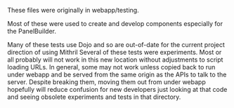 These files were originally in webapp/testing.

Most of these were used to create and develop components especially for the PanelBuilder.

Many of these tests use Dojo and so are out-of-date for the current
project direction of using Mithril Several of these tests were
experiments. Most or all probably will not work in this new location
without adjustments to script loading URLs. In general, some may not
work unless copied back to run under webapp and be served from the same
origin as the APIs to talk to the server. Despite breaking them, moving
them out from under webapp hopefully will reduce confusion for new
developers just looking at that code and seeing obsolete experiments and
tests in that directory.
